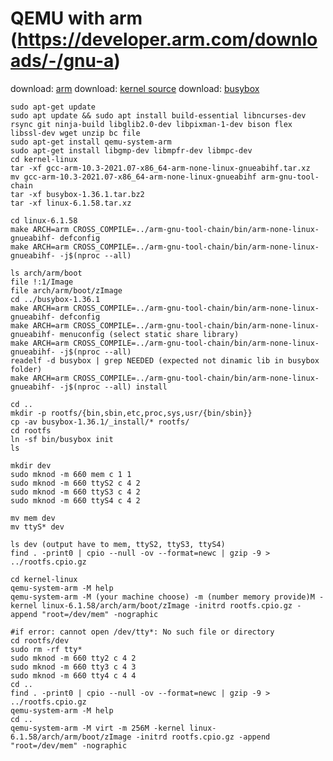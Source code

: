 
# QEMU with arm (https://developer.arm.com/downloads/-/gnu-a)
download: [arm](https://developer.arm.com/-/media/Files/downloads/gnu-a/10.3-2021.07/binrel/gcc-arm-10.3-2021.07-x86_64-arm-none-linux-gnueabihf.tar.xz?rev=302e8e98351048d18b6f5b45d472f406&hash=B981F1567677321994BE1231441CB60C7274BB3D)
download: [kernel source](https://cdn.kernel.org/pub/linux/kernel/v6.x/linux-6.1.58.tar.xz)
download: [busybox](https://busybox.net/downloads/busybox-1.36.1.tar.bz2)
```
sudo apt-get update
sudo apt update && sudo apt install build-essential libncurses-dev rsync git ninja-build libglib2.0-dev libpixman-1-dev bison flex libssl-dev wget unzip bc file
sudo apt-get install qemu-system-arm
sudo apt-get install libgmp-dev libmpfr-dev libmpc-dev
cd kernel-linux
tar -xf gcc-arm-10.3-2021.07-x86_64-arm-none-linux-gnueabihf.tar.xz
mv gcc-arm-10.3-2021.07-x86_64-arm-none-linux-gnueabihf arm-gnu-tool-chain
tar -xf busybox-1.36.1.tar.bz2
tar -xf linux-6.1.58.tar.xz

cd linux-6.1.58
make ARCH=arm CROSS_COMPILE=../arm-gnu-tool-chain/bin/arm-none-linux-gnueabihf- defconfig
make ARCH=arm CROSS_COMPILE=../arm-gnu-tool-chain/bin/arm-none-linux-gnueabihf- -j$(nproc --all)

ls arch/arm/boot
file !:1/Image
file arch/arm/boot/zImage
cd ../busybox-1.36.1
make ARCH=arm CROSS_COMPILE=../arm-gnu-tool-chain/bin/arm-none-linux-gnueabihf- defconfig
make ARCH=arm CROSS_COMPILE=../arm-gnu-tool-chain/bin/arm-none-linux-gnueabihf- menuconfig (select static share library)
make ARCH=arm CROSS_COMPILE=../arm-gnu-tool-chain/bin/arm-none-linux-gnueabihf- -j$(nproc --all)
readelf -d busybox | grep NEEDED (expected not dinamic lib in busybox folder)
make ARCH=arm CROSS_COMPILE=../arm-gnu-tool-chain/bin/arm-none-linux-gnueabihf- -j$(nproc --all) install

cd ..
mkdir -p rootfs/{bin,sbin,etc,proc,sys,usr/{bin/sbin}}
cp -av busybox-1.36.1/_install/* rootfs/
cd rootfs
ln -sf bin/busybox init
ls

mkdir dev
sudo mknod -m 660 mem c 1 1
sudo mknod -m 660 ttyS2 c 4 2 
sudo mknod -m 660 ttyS3 c 4 2 
sudo mknod -m 660 ttyS4 c 4 2 

mv mem dev
mv ttyS* dev

ls dev (output have to mem, ttyS2, ttyS3, ttyS4)
find . -print0 | cpio --null -ov --format=newc | gzip -9 > ../rootfs.cpio.gz

cd kernel-linux
qemu-system-arm -M help
qemu-system-arm -M (your machine choose) -m (number memory provide)M -kernel linux-6.1.58/arch/arm/boot/zImage -initrd rootfs.cpio.gz -append "root=/dev/mem" -nographic

#if error: cannot open /dev/tty*: No such file or directory
cd rootfs/dev
sudo rm -rf tty*
sudo mknod -m 660 tty2 c 4 2 
sudo mknod -m 660 tty3 c 4 3 
sudo mknod -m 660 tty4 c 4 4
cd ..
find . -print0 | cpio --null -ov --format=newc | gzip -9 > ../rootfs.cpio.gz
qemu-system-arm -M help
cd ..
qemu-system-arm -M virt -m 256M -kernel linux-6.1.58/arch/arm/boot/zImage -initrd rootfs.cpio.gz -append "root=/dev/mem" -nographic
```